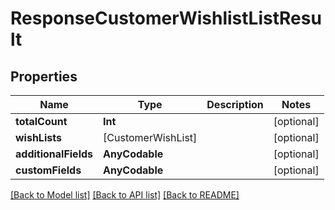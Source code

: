 # ResponseCustomerWishlistListResult

## Properties
Name | Type | Description | Notes
------------ | ------------- | ------------- | -------------
**totalCount** | **Int** |  | [optional] 
**wishLists** | [CustomerWishList] |  | [optional] 
**additionalFields** | **AnyCodable** |  | [optional] 
**customFields** | **AnyCodable** |  | [optional] 

[[Back to Model list]](../README.md#documentation-for-models) [[Back to API list]](../README.md#documentation-for-api-endpoints) [[Back to README]](../README.md)


